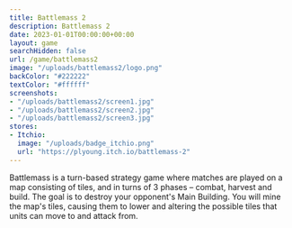 ```yaml
---
title: Battlemass 2
description: Battlemass 2
date: 2023-01-01T00:00:00+00:00
layout: game
searchHidden: false
url: /game/battlemass2
image: "/uploads/battlemass2/logo.png"
backColor: "#222222"
textColor: "#ffffff"
screenshots: 
- "/uploads/battlemass2/screen1.jpg"
- "/uploads/battlemass2/screen2.jpg"
- "/uploads/battlemass2/screen3.jpg"
stores:
- Itchio:
  image: "/uploads/badge_itchio.png"
  url: "https://plyoung.itch.io/battlemass-2"
---
```


Battlemass is a turn-based strategy game where matches are played on a map consisting of tiles, and in turns of 3 phases – combat, harvest and build. The goal is to destroy your opponent's Main Building. You will mine the map's tiles, causing them to lower and altering the possible tiles that units can move to and attack from.

